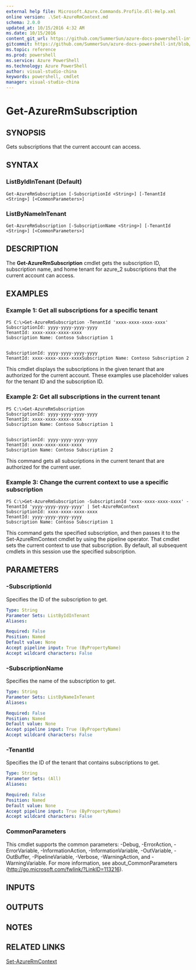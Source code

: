 ```yaml
---
external help file: Microsoft.Azure.Commands.Profile.dll-Help.xml
online version: .\Set-AzureRmContext.md
schema: 2.0.0
updated_at: 10/15/2016 4:32 AM
ms.date: 10/15/2016
content_git_url: https://github.com/SummerSun/azure-docs-powershell-int/blob/master/azureps-cmdlets-docs/ResourceManager/AzureRM.Profile/v1.0/CmdletMDs/Get-AzureRmSubscription.md
gitcommit: https://github.com/SummerSun/azure-docs-powershell-int/blob/1bfd8e268acfc1799ad3f17c5a982578f54443cf/azureps-cmdlets-docs/ResourceManager/AzureRM.Profile/v1.0/CmdletMDs/Get-AzureRmSubscription.md
ms.topic: reference
ms.prod: powershell
ms.service: Azure PowerShell
ms.technology: Azure PowerShell
author: visual-studio-china
keywords: powershell, cmdlet
manager: visual-studio-china
---
```


# Get-AzureRmSubscription

## SYNOPSIS
Gets subscriptions that the current account can access.

## SYNTAX

### ListByIdInTenant (Default)
```
Get-AzureRmSubscription [-SubscriptionId <String>] [-TenantId <String>] [<CommonParameters>]
```

### ListByNameInTenant
```
Get-AzureRmSubscription [-SubscriptionName <String>] [-TenantId <String>] [<CommonParameters>]
```

## DESCRIPTION
The **Get-AzureRmSubscription** cmdlet gets the subscription ID, subscription name, and home tenant for azure_2 subscriptions that the current account can access.

## EXAMPLES

### Example 1: Get all subscriptions for a specific tenant
```
PS C:\>Get-AzureRmSubscription -TenantId 'xxxx-xxxx-xxxx-xxxx'
SubscriptionId: yyyy-yyyy-yyyy-yyyy
TenantId: xxxx-xxxx-xxxx-xxxx
Subscription Name: Contoso Subscription 1


SubscriptionId: yyyy-yyyy-yyyy-yyyy
TenantId: xxxx-xxxx-xxxx-xxxxSubscription Name: Contoso Subscription 2
```

This cmdlet displays the subscriptions in the given tenant that are authorized for the current account.
These examples use placeholder values for the tenant ID and the subscription ID.

### Example 2: Get all subscriptions in the current tenant
```
PS C:\>Get-AzureRmSubscription
SubscriptionId: yyyy-yyyy-yyyy-yyyy
TenantId: xxxx-xxxx-xxxx-xxxx
Subscription Name: Contoso Subscription 1


SubscriptionId: yyyy-yyyy-yyyy-yyyy
TenantId: xxxx-xxxx-xxxx-xxxx
Subscription Name: Contoso Subscription 2
```

This command gets all subscriptions in the current tenant that are authorized for the current user.

### Example 3: Change the current context to use a specific subscription
```
PS C:\>Get-AzureRmSubscription -SubscriptionId 'xxxx-xxxx-xxxx-xxxx' -TenantId 'yyyy-yyyy-yyyy-yyyy' | Set-AzureRmContext
SubscriptionId: xxxx-xxxx-xxxx-xxxx
TenantId: yyyy-yyyy-yyyy-yyyy
Subscription Name: Contoso Subscription 1
```

This command gets the specified subscription, and then passes it to the Set-AzureRmContext cmdlet by using the pipeline operator.
That cmdlet sets the current context to use that subscription.
By default, all subsequent cmdlets in this session use the specified subscription.

## PARAMETERS

### -SubscriptionId
Specifies the ID of the subscription to get.

```yaml
Type: String
Parameter Sets: ListByIdInTenant
Aliases: 

Required: False
Position: Named
Default value: None
Accept pipeline input: True (ByPropertyName)
Accept wildcard characters: False
```

### -SubscriptionName
Specifies the name of the subscription to get.

```yaml
Type: String
Parameter Sets: ListByNameInTenant
Aliases: 

Required: False
Position: Named
Default value: None
Accept pipeline input: True (ByPropertyName)
Accept wildcard characters: False
```

### -TenantId
Specifies the ID of the tenant that contains subscriptions to get.

```yaml
Type: String
Parameter Sets: (All)
Aliases: 

Required: False
Position: Named
Default value: None
Accept pipeline input: True (ByPropertyName)
Accept wildcard characters: False
```

### CommonParameters
This cmdlet supports the common parameters: -Debug, -ErrorAction, -ErrorVariable, -InformationAction, -InformationVariable, -OutVariable, -OutBuffer, -PipelineVariable, -Verbose, -WarningAction, and -WarningVariable. For more information, see about_CommonParameters (http://go.microsoft.com/fwlink/?LinkID=113216).

## INPUTS

## OUTPUTS

## NOTES

## RELATED LINKS

[Set-AzureRmContext](.\Set-AzureRmContext.md)

